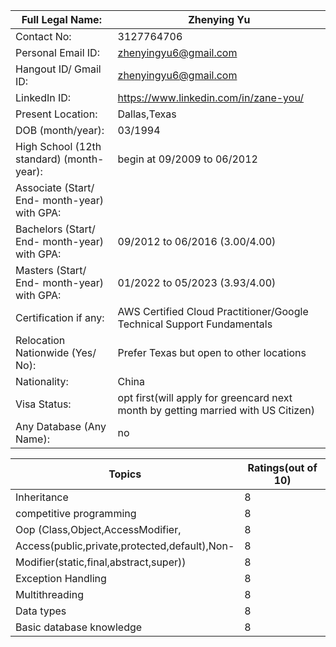 | Full Legal Name:                               | Zhenying Yu                                 |
|------------------------------------------------|---------------------------------------------|
| Contact No:                                    | 3127764706                                  |
| Personal Email ID:                             | zhenyingyu6@gmail.com                       |
| Hangout ID/ Gmail ID:                          | zhenyingyu6@gmail.com                       |
| LinkedIn ID:                                   | https://www.linkedin.com/in/zane-you/       |
| Present Location:                              | Dallas,Texas                                |
| DOB (month/year):                              | 03/1994                                     |
| High School (12th standard) (month-year):      | begin at 09/2009 to 06/2012                 |
| Associate (Start/ End- month-year) with GPA:   |                                             |
| Bachelors (Start/ End- month-year) with GPA:   | 09/2012 to 06/2016 (3.00/4.00)              |
| Masters (Start/ End- month-year) with GPA:     | 01/2022 to 05/2023 (3.93/4.00)              |
| Certification if any:                          | AWS Certified Cloud Practitioner/Google Technical Support Fundamentals |
| Relocation Nationwide (Yes/ No):               | Prefer Texas but open to other locations    |
| Nationality:                                   | China                                       |
| Visa Status:                                   | opt first(will apply for greencard next month by getting married with US Citizen) |
| Any Database (Any Name):                       | no                                          |


| Topics                                           | Ratings(out of 10) |
|--------------------------------------------------|--------------------|
| Inheritance                                      |      8              |
| competitive programming                          |       8             |
| Oop (Class,Object,AccessModifier,                |       8             |
| Access(public,private,protected,default),Non-    |       8             |
| Modifier(static,final,abstract,super))           |       8             |
| Exception Handling                               |       8             |
| Multithreading                                   |       8             |
| Data types                                       |       8             |
| Basic database knowledge                         |       8             |
